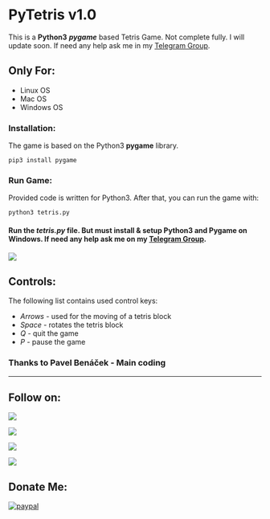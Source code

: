# PyTetris v1.0

This is a **Python3** ***pygame*** based Tetris Game. Not complete fully. I will update soon. If need any help ask me in my [Telegram Group](http://t.me/linux_repo).


## Only For:
- Linux OS
- Mac OS
- Windows OS


### Installation:
The game is based on the Python3 **pygame** library.
```
pip3 install pygame
```

### Run Game:
Provided code is written for Python3. After that, you can run the game with:
```
python3 tetris.py
```

#### Run the ***tetris.py*** file. But must install & setup Python3 and Pygame on Windows. If need any help ask me on my [Telegram Group](http://t.me/linux_repo).

<a href="https://t.me/linux_repo"><img src="https://img.shields.io/badge/Telegram-Join%20Telegram%20Group-blue.svg?logo=telegram"></a>


## Controls:

The following list contains used control keys:

* *Arrows* - used for the moving of a tetris block
* *Space*  - rotates the tetris block
* *Q*      - quit the game
* *P*      - pause the game

### Thanks to Pavel Benáček - Main coding

---

## Follow on:
<p align="left">
<a href="https://github.com/AbirHasan2005"><img src="https://img.shields.io/badge/GitHub-Follow%20on%20GitHub-inactive.svg?logo=github"></a>
</p>
<p align="left">
<a href="https://twitter.com/AbirHasan2005"><img src="https://img.shields.io/badge/Twitter-Follow%20on%20Twitter-informational.svg?logo=twitter"></a>
</p>
<p align="left">
<a href="https://facebook.com/AbirHasan2005"><img src="https://img.shields.io/badge/Facebook-Follow%20on%20Facebook-blue.svg?logo=facebook"></a>
</p>
<p align="left">
<a href="https://instagram.com/AbirHasan2005"><img src="https://img.shields.io/badge/Instagram-Follow%20on%20Instagram-important.svg?logo=instagram"></a>
</p>

## Donate Me:
[![paypal](https://www.paypalobjects.com/en_US/i/btn/btn_donateCC_LG.gif)](https://paypal.me/AbirHasan2005)
